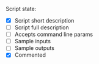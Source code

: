 

Script state:
 - [x] Script short description
 - [ ] Script full description
 - [ ] Accepts command line params
 - [ ] Sample inputs
 - [ ] Sample outputs
 - [x] Commented
